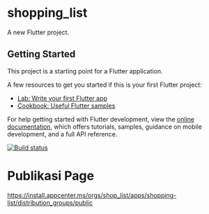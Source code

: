 # shopping_list

A new Flutter project.

## Getting Started

This project is a starting point for a Flutter application.

A few resources to get you started if this is your first Flutter project:

- [Lab: Write your first Flutter app](https://docs.flutter.dev/get-started/codelab)
- [Cookbook: Useful Flutter samples](https://docs.flutter.dev/cookbook)

For help getting started with Flutter development, view the
[online documentation](https://docs.flutter.dev/), which offers tutorials,
samples, guidance on mobile development, and a full API reference.


[![Build status](https://build.appcenter.ms/v0.1/apps/8ad93c07-112e-4ee3-9541-aec6562df5d4/branches/main/badge)](https://appcenter.ms)

# Publikasi Page
https://install.appcenter.ms/orgs/shop_list/apps/shopping-list/distribution_groups/public